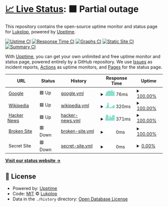 # [📈 Live Status](https://Lukplop.github.io/test-upptime): <!--live status--> **🟧 Partial outage**

This repository contains the open-source uptime monitor and status page for [Lukplop](https://Lukplop.github.io/test-upptime), powered by [Upptime](https://github.com/upptime/upptime).

[![Uptime CI](https://github.com/koj-co/upptime/workflows/Uptime%20CI/badge.svg)](https://github.com/koj-co/upptime/actions?query=workflow%3A%22Uptime+CI%22)
[![Response Time CI](https://github.com/koj-co/upptime/workflows/Response%20Time%20CI/badge.svg)](https://github.com/koj-co/upptime/actions?query=workflow%3A%22Response+Time+CI%22)
[![Graphs CI](https://github.com/koj-co/upptime/workflows/Graphs%20CI/badge.svg)](https://github.com/koj-co/upptime/actions?query=workflow%3A%22Graphs+CI%22)
[![Static Site CI](https://github.com/koj-co/upptime/workflows/Static%20Site%20CI/badge.svg)](https://github.com/koj-co/upptime/actions?query=workflow%3A%22Static+Site+CI%22)
[![Summary CI](https://github.com/koj-co/upptime/workflows/Summary%20CI/badge.svg)](https://github.com/koj-co/upptime/actions?query=workflow%3A%22Summary+CI%22)

With [Upptime](https://upptime.js.org), you can get your own unlimited and free uptime monitor and status page, powered entirely by a GitHub repository. We use [Issues](https://github.com/Lukplop/test-upptime/issues) as incident reports, [Actions](https://github.com/Lukplop/test-upptime/actions) as uptime monitors, and [Pages](https://Lukplop.github.io/test-upptime) for the status page.

<!--start: status pages-->
<!-- This summary is generated by Upptime (https://github.com/upptime/upptime) -->
<!-- Do not edit this manually, your changes will be overwritten -->
<!-- prettier-ignore -->
| URL | Status | History | Response Time | Uptime |
| --- | ------ | ------- | ------------- | ------ |
| <img alt="" src="https://icons.duckduckgo.com/ip3/www.google.com.ico" height="13"> [Google](https://www.google.com) | 🟩 Up | [google.yml](https://github.com/Lukplop/test-upptime/commits/HEAD/history/google.yml) | <details><summary><img alt="Response time graph" src="./graphs/google/response-time-week.png" height="20"> 76ms</summary><br><a href="https://Lukplop.github.io/test-upptime/history/google"><img alt="Response time 99" src="https://img.shields.io/endpoint?url=https%3A%2F%2Fraw.githubusercontent.com%2FLukplop%2Ftest-upptime%2FHEAD%2Fapi%2Fgoogle%2Fresponse-time.json"></a><br><a href="https://Lukplop.github.io/test-upptime/history/google"><img alt="24-hour response time 74" src="https://img.shields.io/endpoint?url=https%3A%2F%2Fraw.githubusercontent.com%2FLukplop%2Ftest-upptime%2FHEAD%2Fapi%2Fgoogle%2Fresponse-time-day.json"></a><br><a href="https://Lukplop.github.io/test-upptime/history/google"><img alt="7-day response time 76" src="https://img.shields.io/endpoint?url=https%3A%2F%2Fraw.githubusercontent.com%2FLukplop%2Ftest-upptime%2FHEAD%2Fapi%2Fgoogle%2Fresponse-time-week.json"></a><br><a href="https://Lukplop.github.io/test-upptime/history/google"><img alt="30-day response time 88" src="https://img.shields.io/endpoint?url=https%3A%2F%2Fraw.githubusercontent.com%2FLukplop%2Ftest-upptime%2FHEAD%2Fapi%2Fgoogle%2Fresponse-time-month.json"></a><br><a href="https://Lukplop.github.io/test-upptime/history/google"><img alt="1-year response time 105" src="https://img.shields.io/endpoint?url=https%3A%2F%2Fraw.githubusercontent.com%2FLukplop%2Ftest-upptime%2FHEAD%2Fapi%2Fgoogle%2Fresponse-time-year.json"></a></details> | <details><summary><a href="https://Lukplop.github.io/test-upptime/history/google">100.00%</a></summary><a href="https://Lukplop.github.io/test-upptime/history/google"><img alt="All-time uptime 100.00%" src="https://img.shields.io/endpoint?url=https%3A%2F%2Fraw.githubusercontent.com%2FLukplop%2Ftest-upptime%2FHEAD%2Fapi%2Fgoogle%2Fuptime.json"></a><br><a href="https://Lukplop.github.io/test-upptime/history/google"><img alt="24-hour uptime 100.00%" src="https://img.shields.io/endpoint?url=https%3A%2F%2Fraw.githubusercontent.com%2FLukplop%2Ftest-upptime%2FHEAD%2Fapi%2Fgoogle%2Fuptime-day.json"></a><br><a href="https://Lukplop.github.io/test-upptime/history/google"><img alt="7-day uptime 100.00%" src="https://img.shields.io/endpoint?url=https%3A%2F%2Fraw.githubusercontent.com%2FLukplop%2Ftest-upptime%2FHEAD%2Fapi%2Fgoogle%2Fuptime-week.json"></a><br><a href="https://Lukplop.github.io/test-upptime/history/google"><img alt="30-day uptime 100.00%" src="https://img.shields.io/endpoint?url=https%3A%2F%2Fraw.githubusercontent.com%2FLukplop%2Ftest-upptime%2FHEAD%2Fapi%2Fgoogle%2Fuptime-month.json"></a><br><a href="https://Lukplop.github.io/test-upptime/history/google"><img alt="1-year uptime 100.00%" src="https://img.shields.io/endpoint?url=https%3A%2F%2Fraw.githubusercontent.com%2FLukplop%2Ftest-upptime%2FHEAD%2Fapi%2Fgoogle%2Fuptime-year.json"></a></details>
| <img alt="" src="https://icons.duckduckgo.com/ip3/en.wikipedia.org.ico" height="13"> [Wikipedia](https://en.wikipedia.org) | 🟩 Up | [wikipedia.yml](https://github.com/Lukplop/test-upptime/commits/HEAD/history/wikipedia.yml) | <details><summary><img alt="Response time graph" src="./graphs/wikipedia/response-time-week.png" height="20"> 320ms</summary><br><a href="https://Lukplop.github.io/test-upptime/history/wikipedia"><img alt="Response time 207" src="https://img.shields.io/endpoint?url=https%3A%2F%2Fraw.githubusercontent.com%2FLukplop%2Ftest-upptime%2FHEAD%2Fapi%2Fwikipedia%2Fresponse-time.json"></a><br><a href="https://Lukplop.github.io/test-upptime/history/wikipedia"><img alt="24-hour response time 388" src="https://img.shields.io/endpoint?url=https%3A%2F%2Fraw.githubusercontent.com%2FLukplop%2Ftest-upptime%2FHEAD%2Fapi%2Fwikipedia%2Fresponse-time-day.json"></a><br><a href="https://Lukplop.github.io/test-upptime/history/wikipedia"><img alt="7-day response time 320" src="https://img.shields.io/endpoint?url=https%3A%2F%2Fraw.githubusercontent.com%2FLukplop%2Ftest-upptime%2FHEAD%2Fapi%2Fwikipedia%2Fresponse-time-week.json"></a><br><a href="https://Lukplop.github.io/test-upptime/history/wikipedia"><img alt="30-day response time 248" src="https://img.shields.io/endpoint?url=https%3A%2F%2Fraw.githubusercontent.com%2FLukplop%2Ftest-upptime%2FHEAD%2Fapi%2Fwikipedia%2Fresponse-time-month.json"></a><br><a href="https://Lukplop.github.io/test-upptime/history/wikipedia"><img alt="1-year response time 205" src="https://img.shields.io/endpoint?url=https%3A%2F%2Fraw.githubusercontent.com%2FLukplop%2Ftest-upptime%2FHEAD%2Fapi%2Fwikipedia%2Fresponse-time-year.json"></a></details> | <details><summary><a href="https://Lukplop.github.io/test-upptime/history/wikipedia">100.00%</a></summary><a href="https://Lukplop.github.io/test-upptime/history/wikipedia"><img alt="All-time uptime 100.00%" src="https://img.shields.io/endpoint?url=https%3A%2F%2Fraw.githubusercontent.com%2FLukplop%2Ftest-upptime%2FHEAD%2Fapi%2Fwikipedia%2Fuptime.json"></a><br><a href="https://Lukplop.github.io/test-upptime/history/wikipedia"><img alt="24-hour uptime 100.00%" src="https://img.shields.io/endpoint?url=https%3A%2F%2Fraw.githubusercontent.com%2FLukplop%2Ftest-upptime%2FHEAD%2Fapi%2Fwikipedia%2Fuptime-day.json"></a><br><a href="https://Lukplop.github.io/test-upptime/history/wikipedia"><img alt="7-day uptime 100.00%" src="https://img.shields.io/endpoint?url=https%3A%2F%2Fraw.githubusercontent.com%2FLukplop%2Ftest-upptime%2FHEAD%2Fapi%2Fwikipedia%2Fuptime-week.json"></a><br><a href="https://Lukplop.github.io/test-upptime/history/wikipedia"><img alt="30-day uptime 100.00%" src="https://img.shields.io/endpoint?url=https%3A%2F%2Fraw.githubusercontent.com%2FLukplop%2Ftest-upptime%2FHEAD%2Fapi%2Fwikipedia%2Fuptime-month.json"></a><br><a href="https://Lukplop.github.io/test-upptime/history/wikipedia"><img alt="1-year uptime 100.00%" src="https://img.shields.io/endpoint?url=https%3A%2F%2Fraw.githubusercontent.com%2FLukplop%2Ftest-upptime%2FHEAD%2Fapi%2Fwikipedia%2Fuptime-year.json"></a></details>
| <img alt="" src="https://icons.duckduckgo.com/ip3/news.ycombinator.com.ico" height="13"> [Hacker News](https://news.ycombinator.com) | 🟩 Up | [hacker-news.yml](https://github.com/Lukplop/test-upptime/commits/HEAD/history/hacker-news.yml) | <details><summary><img alt="Response time graph" src="./graphs/hacker-news/response-time-week.png" height="20"> 371ms</summary><br><a href="https://Lukplop.github.io/test-upptime/history/hacker-news"><img alt="Response time 314" src="https://img.shields.io/endpoint?url=https%3A%2F%2Fraw.githubusercontent.com%2FLukplop%2Ftest-upptime%2FHEAD%2Fapi%2Fhacker-news%2Fresponse-time.json"></a><br><a href="https://Lukplop.github.io/test-upptime/history/hacker-news"><img alt="24-hour response time 422" src="https://img.shields.io/endpoint?url=https%3A%2F%2Fraw.githubusercontent.com%2FLukplop%2Ftest-upptime%2FHEAD%2Fapi%2Fhacker-news%2Fresponse-time-day.json"></a><br><a href="https://Lukplop.github.io/test-upptime/history/hacker-news"><img alt="7-day response time 371" src="https://img.shields.io/endpoint?url=https%3A%2F%2Fraw.githubusercontent.com%2FLukplop%2Ftest-upptime%2FHEAD%2Fapi%2Fhacker-news%2Fresponse-time-week.json"></a><br><a href="https://Lukplop.github.io/test-upptime/history/hacker-news"><img alt="30-day response time 316" src="https://img.shields.io/endpoint?url=https%3A%2F%2Fraw.githubusercontent.com%2FLukplop%2Ftest-upptime%2FHEAD%2Fapi%2Fhacker-news%2Fresponse-time-month.json"></a><br><a href="https://Lukplop.github.io/test-upptime/history/hacker-news"><img alt="1-year response time 313" src="https://img.shields.io/endpoint?url=https%3A%2F%2Fraw.githubusercontent.com%2FLukplop%2Ftest-upptime%2FHEAD%2Fapi%2Fhacker-news%2Fresponse-time-year.json"></a></details> | <details><summary><a href="https://Lukplop.github.io/test-upptime/history/hacker-news">100.00%</a></summary><a href="https://Lukplop.github.io/test-upptime/history/hacker-news"><img alt="All-time uptime 99.94%" src="https://img.shields.io/endpoint?url=https%3A%2F%2Fraw.githubusercontent.com%2FLukplop%2Ftest-upptime%2FHEAD%2Fapi%2Fhacker-news%2Fuptime.json"></a><br><a href="https://Lukplop.github.io/test-upptime/history/hacker-news"><img alt="24-hour uptime 100.00%" src="https://img.shields.io/endpoint?url=https%3A%2F%2Fraw.githubusercontent.com%2FLukplop%2Ftest-upptime%2FHEAD%2Fapi%2Fhacker-news%2Fuptime-day.json"></a><br><a href="https://Lukplop.github.io/test-upptime/history/hacker-news"><img alt="7-day uptime 100.00%" src="https://img.shields.io/endpoint?url=https%3A%2F%2Fraw.githubusercontent.com%2FLukplop%2Ftest-upptime%2FHEAD%2Fapi%2Fhacker-news%2Fuptime-week.json"></a><br><a href="https://Lukplop.github.io/test-upptime/history/hacker-news"><img alt="30-day uptime 100.00%" src="https://img.shields.io/endpoint?url=https%3A%2F%2Fraw.githubusercontent.com%2FLukplop%2Ftest-upptime%2FHEAD%2Fapi%2Fhacker-news%2Fuptime-month.json"></a><br><a href="https://Lukplop.github.io/test-upptime/history/hacker-news"><img alt="1-year uptime 99.87%" src="https://img.shields.io/endpoint?url=https%3A%2F%2Fraw.githubusercontent.com%2FLukplop%2Ftest-upptime%2FHEAD%2Fapi%2Fhacker-news%2Fuptime-year.json"></a></details>
| <img alt="" src="https://icons.duckduckgo.com/ip3/thissitedoesnotexist.com.ico" height="13"> [Broken Site](https://thissitedoesnotexist.com) | 🟥 Down | [broken-site.yml](https://github.com/Lukplop/test-upptime/commits/HEAD/history/broken-site.yml) | <details><summary><img alt="Response time graph" src="./graphs/broken-site/response-time-week.png" height="20"> 0ms</summary><br><a href="https://Lukplop.github.io/test-upptime/history/broken-site"><img alt="Response time 0" src="https://img.shields.io/endpoint?url=https%3A%2F%2Fraw.githubusercontent.com%2FLukplop%2Ftest-upptime%2FHEAD%2Fapi%2Fbroken-site%2Fresponse-time.json"></a><br><a href="https://Lukplop.github.io/test-upptime/history/broken-site"><img alt="24-hour response time 0" src="https://img.shields.io/endpoint?url=https%3A%2F%2Fraw.githubusercontent.com%2FLukplop%2Ftest-upptime%2FHEAD%2Fapi%2Fbroken-site%2Fresponse-time-day.json"></a><br><a href="https://Lukplop.github.io/test-upptime/history/broken-site"><img alt="7-day response time 0" src="https://img.shields.io/endpoint?url=https%3A%2F%2Fraw.githubusercontent.com%2FLukplop%2Ftest-upptime%2FHEAD%2Fapi%2Fbroken-site%2Fresponse-time-week.json"></a><br><a href="https://Lukplop.github.io/test-upptime/history/broken-site"><img alt="30-day response time 0" src="https://img.shields.io/endpoint?url=https%3A%2F%2Fraw.githubusercontent.com%2FLukplop%2Ftest-upptime%2FHEAD%2Fapi%2Fbroken-site%2Fresponse-time-month.json"></a><br><a href="https://Lukplop.github.io/test-upptime/history/broken-site"><img alt="1-year response time 0" src="https://img.shields.io/endpoint?url=https%3A%2F%2Fraw.githubusercontent.com%2FLukplop%2Ftest-upptime%2FHEAD%2Fapi%2Fbroken-site%2Fresponse-time-year.json"></a></details> | <details><summary><a href="https://Lukplop.github.io/test-upptime/history/broken-site">100.00%</a></summary><a href="https://Lukplop.github.io/test-upptime/history/broken-site"><img alt="All-time uptime 100.00%" src="https://img.shields.io/endpoint?url=https%3A%2F%2Fraw.githubusercontent.com%2FLukplop%2Ftest-upptime%2FHEAD%2Fapi%2Fbroken-site%2Fuptime.json"></a><br><a href="https://Lukplop.github.io/test-upptime/history/broken-site"><img alt="24-hour uptime 100.00%" src="https://img.shields.io/endpoint?url=https%3A%2F%2Fraw.githubusercontent.com%2FLukplop%2Ftest-upptime%2FHEAD%2Fapi%2Fbroken-site%2Fuptime-day.json"></a><br><a href="https://Lukplop.github.io/test-upptime/history/broken-site"><img alt="7-day uptime 100.00%" src="https://img.shields.io/endpoint?url=https%3A%2F%2Fraw.githubusercontent.com%2FLukplop%2Ftest-upptime%2FHEAD%2Fapi%2Fbroken-site%2Fuptime-week.json"></a><br><a href="https://Lukplop.github.io/test-upptime/history/broken-site"><img alt="30-day uptime 100.00%" src="https://img.shields.io/endpoint?url=https%3A%2F%2Fraw.githubusercontent.com%2FLukplop%2Ftest-upptime%2FHEAD%2Fapi%2Fbroken-site%2Fuptime-month.json"></a><br><a href="https://Lukplop.github.io/test-upptime/history/broken-site"><img alt="1-year uptime 100.00%" src="https://img.shields.io/endpoint?url=https%3A%2F%2Fraw.githubusercontent.com%2FLukplop%2Ftest-upptime%2FHEAD%2Fapi%2Fbroken-site%2Fuptime-year.json"></a></details>
| <img alt="" src="https://icons.duckduckgo.com/ip3/null.ico" height="13"> Secret Site | 🟥 Down | [secret-site.yml](https://github.com/Lukplop/test-upptime/commits/HEAD/history/secret-site.yml) | <details><summary><img alt="Response time graph" src="./graphs/secret-site/response-time-week.png" height="20"> 0ms</summary><br><a href="https://Lukplop.github.io/test-upptime/history/secret-site"><img alt="Response time 0" src="https://img.shields.io/endpoint?url=https%3A%2F%2Fraw.githubusercontent.com%2FLukplop%2Ftest-upptime%2FHEAD%2Fapi%2Fsecret-site%2Fresponse-time.json"></a><br><a href="https://Lukplop.github.io/test-upptime/history/secret-site"><img alt="24-hour response time 0" src="https://img.shields.io/endpoint?url=https%3A%2F%2Fraw.githubusercontent.com%2FLukplop%2Ftest-upptime%2FHEAD%2Fapi%2Fsecret-site%2Fresponse-time-day.json"></a><br><a href="https://Lukplop.github.io/test-upptime/history/secret-site"><img alt="7-day response time 0" src="https://img.shields.io/endpoint?url=https%3A%2F%2Fraw.githubusercontent.com%2FLukplop%2Ftest-upptime%2FHEAD%2Fapi%2Fsecret-site%2Fresponse-time-week.json"></a><br><a href="https://Lukplop.github.io/test-upptime/history/secret-site"><img alt="30-day response time 0" src="https://img.shields.io/endpoint?url=https%3A%2F%2Fraw.githubusercontent.com%2FLukplop%2Ftest-upptime%2FHEAD%2Fapi%2Fsecret-site%2Fresponse-time-month.json"></a><br><a href="https://Lukplop.github.io/test-upptime/history/secret-site"><img alt="1-year response time 0" src="https://img.shields.io/endpoint?url=https%3A%2F%2Fraw.githubusercontent.com%2FLukplop%2Ftest-upptime%2FHEAD%2Fapi%2Fsecret-site%2Fresponse-time-year.json"></a></details> | <details><summary><a href="https://Lukplop.github.io/test-upptime/history/secret-site">0.00%</a></summary><a href="https://Lukplop.github.io/test-upptime/history/secret-site"><img alt="All-time uptime 10.86%" src="https://img.shields.io/endpoint?url=https%3A%2F%2Fraw.githubusercontent.com%2FLukplop%2Ftest-upptime%2FHEAD%2Fapi%2Fsecret-site%2Fuptime.json"></a><br><a href="https://Lukplop.github.io/test-upptime/history/secret-site"><img alt="24-hour uptime 0.00%" src="https://img.shields.io/endpoint?url=https%3A%2F%2Fraw.githubusercontent.com%2FLukplop%2Ftest-upptime%2FHEAD%2Fapi%2Fsecret-site%2Fuptime-day.json"></a><br><a href="https://Lukplop.github.io/test-upptime/history/secret-site"><img alt="7-day uptime 0.00%" src="https://img.shields.io/endpoint?url=https%3A%2F%2Fraw.githubusercontent.com%2FLukplop%2Ftest-upptime%2FHEAD%2Fapi%2Fsecret-site%2Fuptime-week.json"></a><br><a href="https://Lukplop.github.io/test-upptime/history/secret-site"><img alt="30-day uptime 0.00%" src="https://img.shields.io/endpoint?url=https%3A%2F%2Fraw.githubusercontent.com%2FLukplop%2Ftest-upptime%2FHEAD%2Fapi%2Fsecret-site%2Fuptime-month.json"></a><br><a href="https://Lukplop.github.io/test-upptime/history/secret-site"><img alt="1-year uptime 0.00%" src="https://img.shields.io/endpoint?url=https%3A%2F%2Fraw.githubusercontent.com%2FLukplop%2Ftest-upptime%2FHEAD%2Fapi%2Fsecret-site%2Fuptime-year.json"></a></details>

<!--end: status pages-->

[**Visit our status website →**](https://Lukplop.github.io/test-upptime)

## 📄 License

- Powered by: [Upptime](https://github.com/upptime/upptime)
- Code: [MIT](./LICENSE) © [Lukplop](https://Lukplop.github.io/test-upptime)
- Data in the `./history` directory: [Open Database License](https://opendatacommons.org/licenses/odbl/1-0/)
